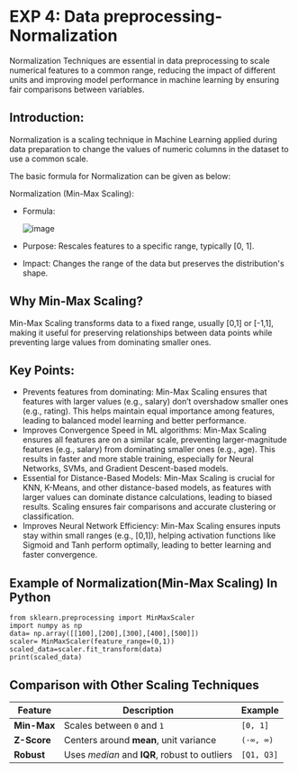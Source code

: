 # EXP 4: Data preprocessing- Normalization  
Normalization Techniques are essential in data preprocessing to scale numerical features to a common range, reducing the impact of different units and improving model performance in machine learning by ensuring fair comparisons between variables. 
## Introduction:
Normalization is a scaling technique in Machine Learning applied during data preparation to change the values of numeric columns in the dataset to use a common scale.

The basic formula for Normalization can be given as below:


Normalization (Min-Max Scaling):


- Formula:

     ![image](https://github.com/user-attachments/assets/70fc8363-9bee-49e5-9066-608c82fe4fc6)



- Purpose: Rescales features to a specific range, typically [0, 1].

- Impact: Changes the range of the data but preserves the distribution's shape.

## Why Min-Max Scaling?
Min-Max Scaling transforms data to a fixed range, usually [0,1] or [-1,1], making it useful for preserving relationships between data points while preventing large values from dominating smaller ones.
## Key Points:

- Prevents features from dominating: Min-Max Scaling ensures that features with larger values (e.g., salary) don’t overshadow smaller ones (e.g., rating). This helps maintain equal importance among features, leading to balanced model learning and better performance.
- Improves Convergence Speed in ML algorithms: Min-Max Scaling ensures all features are on a similar scale, preventing larger-magnitude features (e.g., salary) from dominating smaller ones (e.g., age). This results in faster and more stable training, especially for Neural Networks, SVMs, and Gradient Descent-based models.
- Essential for Distance-Based Models: Min-Max Scaling is crucial for KNN, K-Means, and other distance-based models, as features with larger values can dominate distance calculations, leading to biased results. Scaling ensures fair comparisons and accurate clustering or classification.
- Improves Neural Network Efficiency: Min-Max Scaling ensures inputs stay within small ranges (e.g., [0,1]), helping activation functions like Sigmoid and Tanh perform optimally, leading to better learning and faster convergence.

## Example of Normalization(Min-Max Scaling) In Python
```
from sklearn.preprocessing import MinMaxScaler
import numpy as np
data= np.array([[100],[200],[300],[400],[500]])
scaler= MinMaxScaler(feature_range=(0,1))
scaled_data=scaler.fit_transform(data)
print(scaled_data)

```
## Comparison with Other Scaling Techniques
| Feature          | Description                                       | Example       |
|-----------------|---------------------------------------------------|--------------|
| **Min-Max**     | Scales between `0` and `1`                        | `[0, 1]`     |
| **Z-Score**     | Centers around **mean**, unit variance            | `(-∞, ∞)`    |
| **Robust**      | Uses *median* and **IQR**, robust to outliers      | `[Q1, Q3]`   |

